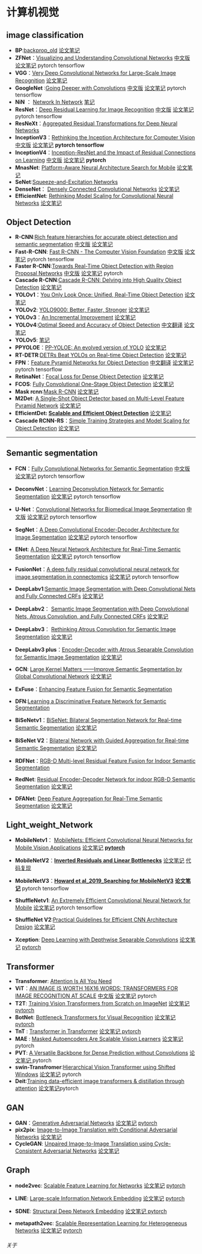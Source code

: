 #  计算机视觉





## image classification

- **BP**:[backprop_old](https://www.iro.umontreal.ca/~vincentp/ift3395/lectures/backprop_old.pdf)  [论文笔记](https://pan.baidu.com/s/1NIycmIlvPB0Lcp74H119sg?pwd=3032 )
- **ZFNet**：[Visualizing and Understanding Convolutional Networks](https://arxiv.org/pdf/1311.2901.pdf)  [中文版](https://blog.csdn.net/Jwenxue/article/details/107848873)     [论文笔记](https://pan.baidu.com/s/1HtToAqRqsYh6QMzJUwU36Q?pwd=3032 )     pytorch    tensorflow
- **VGG**：[Very Deep Convolutional Networks for Large-Scale Image Recognition](https://arxiv.org/pdf/1409.1556.pdf) [论文笔记](https://pan.baidu.com/s/1DOaQ66lUgq96WvTYeME9wg?pwd=3032)
- **GoogleNet** :[Going Deeper with Convolutions](https://www.cs.unc.edu/~wliu/papers/GoogLeNet.pdf)   [中文版]( http://noahsnail.com/2017/07/21/2017-07-21-GoogleNet%E8%AE%BA%E6%96%87%E7%BF%BB%E8%AF%91%E2%80%94%E2%80%94%E4%B8%AD%E6%96%87%E7%89%88/)   [论文笔记](https://pan.baidu.com/s/18MwvBXqPS0X_B5gi2-VdEQ?pwd=3032 ) pytorch   tensorflow
- **NiN** ： [Network In Network](https://arxiv.org/pdf/1312.4400.pdf)    [笔记](https://www.aliyundrive.com/s/Ko7ntVxrPVt)
- **ResNet**：[Deep Residual Learning for Image Recognition](https://arxiv.org/pdf/1512.03385.pdf) [中文版](http://noahsnail.com/2017/07/31/2017-07-31-ResNet%E8%AE%BA%E6%96%87%E7%BF%BB%E8%AF%91%E2%80%94%E2%80%94%E4%B8%AD%E6%96%87%E7%89%88/)    [论文笔记](https://pan.baidu.com/s/1JHerWkuVLidmHK-Z-QKDFA?pwd=3032 )    pytorch   tensorflow
- **ResNeXt**：[Aggregated Residual Transformations for Deep Neural Networks](  https://pan.baidu.com/s/1Qz8w0JmRjhwxqp8LPoCLEw?pwd=3032 )   
- **InceptionV3**：[Rethinking the Inception Architecture for Computer Vision](https://arxiv.org/pdf/1512.00567.pdf)  [中文版](https://blog.csdn.net/Quincuntial/article/details/78564389)  [论文笔记](https://pan.baidu.com/s/1UTKvlWlHltUIQYj4CPenTw?pwd=3032)  **pytorch   tensorflow**
- **InceptionV4**：[Inception-ResNet and the Impact of Residual Connections on Learning](https://arxiv.org/pdf/1602.07261.pdf)  [中文版](https://arxiv.org/pdf/1602.07261.pdf) [论文笔记](https://pan.baidu.com/s/1Wv5JBV7GIQgc-nEeXHd8OA?pwd=3032)   **pytorch**
- **MnasNet**: [Platform-Aware Neural Architecture Search for Mobile](https://arxiv.org/pdf/1904.02216.pdf)  [论文笔记](https://www.aliyundrive.com/s/KGG9fBCgS2T )
- **SeNet**:[Squeeze-and-Excitation Networks](https://arxiv.org/pdf/1709.01507.pdf)
- **DenseNet**： [Densely Connected Convolutional Networks](https://arxiv.org/pdf/1608.06993.pdf) [论文笔记](https://www.aliyundrive.com/s/UNphzMSyxzo )
- **EfficientNet**: [Rethinking Model Scaling for Convolutional Neural Networks](https://arxiv.org/pdf/1905.11946.pdf)  [论文笔记](https://pan.baidu.com/s/1biuIcR9EEiGjB70sz7svVA?pwd=3032 )

 

 


## Object Detection

- **R-CNN**:[Rich feature hierarchies for accurate object detection and semantic segmentation](https://arxiv.org/pdf/1311.2524.pdf)  [中文版](https://blog.csdn.net/v1_vivian/article/details/78599229)  [论文笔记]( https://pan.baidu.com/s/1CcFOzmLA_y0t4RuGIk3ytg?pwd=3032 ) 
- **Fast-R-CNN**: [Fast R-CNN - The Computer Vision Foundation](https://www.cv-foundation.org/openaccess/content_iccv_2015/papers/Girshick_Fast_R-CNN_ICCV_2015_paper.pdf) [中文版](https://alvin.red/2017/10/10/fast-r-cnn/)  [论文笔记](https://pan.baidu.com/s/1hOrWylxX2gucxuVNXl86tA?pwd=0000 )   pytorch   tensorflow
- **Faster R-CNN**:[Towards Real-Time Object Detection with Region Proposal Networks](https://arxiv.org/abs/1506.01497)  [中文版](http://noahsnail.com/2018/01/03/2018-01-03-Faster%20R-CNN%E8%AE%BA%E6%96%87%E7%BF%BB%E8%AF%91%E2%80%94%E2%80%94%E4%B8%AD%E6%96%87%E7%89%88/)  [论文笔记](https://pan.baidu.com/s/1Y8-q80JqlT-ODb3SVmM4Rg?pwd=3032 ) pytorch
- **Cascade R-CNN**:[Cascade R-CNN: Delving into High Quality Object Detection](https://arxiv.org/abs/1712.00726)  [论文笔记](https://pan.baidu.com/s/1rdgQGT9fxJOQSEnBs4C1nA?pwd=3032 )
- **YOLOv1**：[You Only Look Once: Unified, Real-Time Object Detection](https://arxiv.org/pdf/1506.02640.pdf)  [论文笔记](https://pan.baidu.com/s/1JnYXoz4-RDkVVTCCOimxXA?pwd=3032)
- **YOLOv2**: [YOLO9000: Better, Faster, Stronger](https://openaccess.thecvf.com/content_cvpr_2017/papers/Redmon_YOLO9000_Better_Faster_CVPR_2017_paper.pdf)  [论文笔记](https://pan.baidu.com/s/1m5ibFM1hMxF9TayASRIs_Q?pwd=3032 ) 
- **YOLOv3**：[An Incremental Improvement](https://arxiv.org/pdf/1804.02767.pdf)   [论文笔记](https://www.aliyundrive.com/s/eMYw2UxVsbp)
- **YOLOv4**:[Optimal Speed and Accuracy of Object Detection](https://arxiv.org/pdf/2004.10934.pdf)  [中文翻译](https://pan.baidu.com/s/17OKNHqKcNkZWLZuhFXmb2A?pwd=3032)  [论文笔记](https://pan.baidu.com/s/1N_ZjPP7-s_j3Wr6M6HQBtw?pwd=3032)
- **YOLOv5**: [笔记](https://pan.baidu.com/s/1MSuv0WbbnKZ2A8tx30uBEA?pwd=3032)
- **PPYOLOE**：[PP-YOLOE: An evolved version of YOLO](https://arxiv.org/abs/2203.16250)  [论文笔记](https://pan.baidu.com/s/1g-Au4F9_vDhoBUB5w2LCMQ?pwd=3032 )
- **RT-DETR**:[DETRs Beat YOLOs on Real-time Object Detection](https://arxiv.org/abs/2304.08069)  [论文笔记](https://pan.baidu.com/s/1UbSWIw8UrSOfINEff6H5rg?qq-pf-to=pcqq.c2c?pwd=X8oW)
- **FPN**：[Feature Pyramid Networks for Object Detection](https://arxiv.org/pdf/1612.03144.pdf)   [中文翻译](http://noahsnail.com/2018/03/20/2018-03-20-Feature%20Pyramid%20Networks%20for%20Object%20Detection%E8%AE%BA%E6%96%87%E7%BF%BB%E8%AF%91%E2%80%94%E2%80%94%E4%B8%AD%E6%96%87%E7%89%88/)  [论文笔记](https://pan.baidu.com/s/128ZTrleRu8BqVbW-5QZF4Q?pwd=3032) pytorch   tensorflow
- **RetinaNet**：[Focal Loss for Dense Object Detection](https://arxiv.org/pdf/1708.02002.pdf)  [论文笔记](https://pan.baidu.com/s/1jQcF-q3fmcopiHiq2ouhSg?pwd=3032)
- **FCOS**: [Fully Convolutional One-Stage Object Detection](https://arxiv.org/pdf/1904.01355.pdf) [论文笔记](https://pan.baidu.com/s/15f_I6UDIUwnFRXEUB58ZXg?pwd=3032)
- **Mask rcnn**:[Mask R-CNN](https://arxiv.org/pdf/1703.06870.pdf) [论文笔记](https://pan.baidu.com/s/1JIRc6ZYzmcE7IuDa_MRGdw?pwd=3032)
- **M2Det**: [A Single-Shot Object Detector based on Multi-Level Feature Pyramid Network](https://arxiv.org/pdf/1811.04533.pdf) [论文笔记](https://pan.baidu.com/s/1sUb9OiiKXZ8tC4iifWDUWQ?pwd=3032)
- **EfficientDet: [Scalable and Efficient Object Detection](https://arxiv.org/pdf/1911.09070.pdf)** [论文笔记](https://pan.baidu.com/s/1sKJsu4sXQfHO9O3_MzyExA?pwd=3032) 
-  **Cascade RCNN-RS**：[Simple Training Strategies and Model Scaling for Object Detection](https://arxiv.org/abs/2107.00057) [论文笔记](https://pan.baidu.com/s/1mxGVVOe4AEUkKnKRX1QVOw?pwd=3032 )

****

##  Semantic segmentation

- **FCN**：[Fully Convolutional Networks for Semantic Segmentation](https://arxiv.org/abs/1411.4038)  [中文版](https://www.cnblogs.com/xuanxufeng/p/6249834.html)  [论文笔记](https://pan.baidu.com/s/17IPWC0gZeqM16Xpp0Av1NQ?pwd=0000 )  pytorch   tensorflow

- **DeconvNet**：[Learning Deconvolution Network for Semantic Segmentation](https://arxiv.org/pdf/1505.04366.pdf) [论文笔记](https://pan.baidu.com/s/1uIHifepO8RtvTLZJQjIKOA?pwd=3032 ) pytorch   tensorflow

- **U-Net**：[Convolutional Networks for Biomedical Image Segmentation](https://arxiv.org/pdf/1505.04597.pdf) [中文版](http://noahsnail.com/2019/05/13/2019-05-13-U-Net-Convolutional%20Networks%20for%20Biomedical%20Image%20Segmentation%E8%AE%BA%E6%96%87%E7%BF%BB%E8%AF%91%E2%80%94%E2%80%94%E4%B8%AD%E6%96%87%E7%89%88/) [论文笔记](https://pan.baidu.com/s/1GrcO4mQYaMZj8n4UYsOMrw?pwd=3032 ) pytorch   tensorflow

- **SegNet**：[A Deep Convolutional Encoder-Decoder Architecture for Image Segmentation](https://arxiv.org/pdf/1511.00561.pdf)  [论文笔记](https://pan.baidu.com/s/1sVLJnhNjYKUZjo6a59If8Q?pwd=3032 )  pytorch  tensorflow

- **ENet**: [A Deep Neural Network Architecture for Real-Time Semantic Segmentation](https://arxiv.org/pdf/1606.02147.pdf)  [论文笔记](https://pan.baidu.com/s/1fp4x0ZLAR8UYFUVKSGkQeA?pwd=3032 )  pytorch   tensorflow

- **FusionNet**：[A deep fully residual convolutional neural network for image segmentation in connectomics](https://arxiv.org/ftp/arxiv/papers/1612/1612.05360.pdf)   [论文笔记](https://pan.baidu.com/s/1GkDAvmSg_J7he4PTXDTC8w?pwd=3032 )  pytorch   tensorflow

- **DeepLabv1**:[Semantic Image Segmentation with Deep Convolutional Nets and Fully Connected CRFs](https://arxiv.org/pdf/1412.7062.pdf)   [论文笔记](https://pan.baidu.com/s/1HkoYcdYWsIazXYX1gDK2cQ?pwd=3032 )  

- **DeepLabv2**： [Semantic Image Segmentation with Deep Convolutional Nets, Atrous Convolution, and Fully Connected CRFs](https://pan.baidu.com/s/159gHbpS7u5Or39UWD2-7QQ?pwd=3032 )   [论文笔记](https://pan.baidu.com/s/1ySeDAwlZW6j7fBm2b2AMqw?pwd=3032 ) 

- **DeepLabv3**： [Rethinking Atrous Convolution for Semantic Image Segmentation](https://arxiv.org/pdf/1706.05587.pdf)  [论文笔记](https://pan.baidu.com/s/1egj7jq8Kw3gxdQMzryorhw?pwd=3032)

- **DeepLabv3 plus**：[Encoder-Decoder with Atrous Separable Convolution for Semantic Image Segmentation](https://pan.baidu.com/s/1eZrIMO92QIgoRImDxExUsw?pwd=3032)   [论文笔记](https://pan.baidu.com/s/17Eb_VD1MGjQaSVKVDIMUyg?pwd=3032)

- **GCN**: [Large Kernel Matters ——Improve Semantic Segmentation by Global Convolutional Network](https://arxiv.org/pdf/1703.02719.pdf)  [论文笔记](https://pan.baidu.com/s/14ecMQgR1Q1_4ND1jQK1L6g?pwd=3032)

- **ExFuse**：[Enhancing Feature Fusion for Semantic Segmentation](https://arxiv.org/pdf/1804.03821.pdf)

- **DFN**:[Learning a Discriminative Feature Network for Semantic Segmentation](https://pan.baidu.com/s/1yL2PEI1HdQVU0MGOcUbakg?pwd=3032)  

- **BiSeNetv1**：[BiSeNet: Bilateral Segmentation Network for  Real-time Semantic Segmentation](https://pan.baidu.com/s/1_6lc2H6pemFykqyZaaEAuw?pwd=3032)   [论文笔记](https://pan.baidu.com/s/1YcGmoYVZ-V9kCasZuYD5Gw?pwd=3032)

- **BiSeNet V2**：[Bilateral Network with Guided Aggregation for Real-time Semantic Segmentation](https://arxiv.org/pdf/2004.02147.pdf)    [论文笔记](https://www.aliyundrive.com/s/Kg5EE8xEuw9)

- **RDFNet**：[RGB-D Multi-level Residual Feature Fusion for Indoor Semantic Segmentation](https://openaccess.thecvf.com/content_ICCV_2017/papers/Park_RDFNet_RGB-D_Multi-Level_ICCV_2017_paper.pdf)  

- **RedNet**: [Residual Encoder-Decoder Network for indoor RGB-D Semantic Segmentation](https://arxiv.org/pdf/1806.01054.pdf)   [论文笔记](https://www.aliyundrive.com/s/7qyVTMLKhv6)

- **DFANet**:  [Deep Feature Aggregation for Real-Time Semantic Segmentation](https://arxiv.org/pdf/1904.02216.pdf)   [论文笔记](https://www.aliyundrive.com/s/FZN1XjjQQsX )

 

## Light_weight_Network

- **MobileNetv1**： [MobileNets: Efficient Convolutional Neural Networks for Mobile Vision Applications](https://arxiv.org/pdf/1704.04861.pdf)  [论文笔记](https://pan.baidu.com/s/1jBYyilBI2j8qq-DKWAxMNg?pwd=3032)   **[pytorch](https://pan.baidu.com/s/1PW2gIfrutOklYSVvwWULsQ?pwd=3032)**

- **MobileNetV2**：[**Inverted Residuals and Linear Bottlenecks**](https://arxiv.org/pdf/1801.04381.pdf)   [论文笔记](https://www.aliyundrive.com/s/BaShrBwacpi )     [代码复现](https://www.aliyundrive.com/s/2KbH4M7yTPa )

- **MobileNetV3**：**[Howard et al_2019_Searching for MobileNetV3](https://arxiv.org/pdf/1905.02244.pdf)** [**论文笔记**](https://www.aliyundrive.com/s/T7FTZn6pkrT)   pytorch   tensorflow

-  **ShuffleNetv1**: [An Extremely Efficient Convolutional Neural Network for Mobile](https://pan.baidu.com/s/1U6hjmAtdZW65_DvtFMAqZA?pwd=3032)  [论文笔记](https://pan.baidu.com/s/1mvCztMLcfmzObHwVat5bkA?pwd=3032)  pytorch   tensorflow

- **ShuffleNet V2**:[Practical Guidelines for Efficient CNN Architecture Design](https://arxiv.org/pdf/1807.11164.pdf)   [论文笔记](https://www.aliyundrive.com/s/4J1aQxq9GXK)

- **Xception**:   [Deep Learning with Depthwise Separable Convolutions](https://pan.baidu.com/s/1sIFKNApufP69ocpaYwcHwg?pwd=3032)   [论文笔记](https://pan.baidu.com/s/1bt8XpiYnC-O_Udp6riY7KA?pwd=3032)  [pytorch](https://pan.baidu.com/s/1Iu27wtkQWllNZfRpqpXlBA?pwd=3032)

   

##  Transformer

- **Transformer**: [Attention Is All You Need](https://arxiv.org/pdf/1706.03762.pdf)  
- **ViT**：[AN IMAGE IS WORTH 16X16 WORDS:  TRANSFORMERS FOR IMAGE RECOGNITION AT SCALE](https://arxiv.org/pdf/2010.11929.pdf)   [中文版](https://blog.csdn.net/sinat_38974831/article/details/119531138) [论文笔记](https://www.aliyundrive.com/s/Sx2UGBoeX4x)   pytorch
- **T2T**:  [Training Vision Transformers from Scratch on ImageNet](https://arxiv.org/pdf/2101.11986.pdf) [论文笔记](https://pan.baidu.com/s/1gqY8gOLX9oSItAqkoHMk6g?pwd=3032 )   [pytorch](https://github.com/Luhuanz/pytorch_project/tree/main/transformer/T2T)
- **BotNet**: [Bottleneck Transformers for Visual Recognition](https://arxiv.org/pdf/2101.11605.pdf) [论文笔记](https://pan.baidu.com/s/1JHtLut19mvDOqa0VsQevWw?pwd=3032)  [pytorch](https://github.com/Luhuanz/pytorch_project/tree/main/transformer/BottleneckTransformers/BottleneckTransformers-main)
- **TnT** : [Transformer in Transformer](https://arxiv.org/pdf/2103.00112.pdf)  [论文笔记  ](https://pan.baidu.com/s/1c1BrKSR1fGkMYEW8KFt2VA?pwd=3032 )  [pytorch](https://github.com/Luhuanz/Deep_learning_CVpaper)
- **MAE** : [Masked Autoencoders Are Scalable Vision Learners](https://arxiv.org/pdf/2111.06377.pdf) [论文笔记](https://pan.baidu.com/s/1h0TdK2dUGkw-SO_85OVm7w?pwd=3032 )  pytorch
- **PVT**:  [A Versatile Backbone for Dense Prediction without Convolutions](https://arxiv.org/pdf/2102.12122.pdf)   [论文笔记 ](https://www.aliyundrive.com/s/RCzAN6X2Sz1)  pytorch 
- **swin-Transfromer**:[Hierarchical Vision Transformer using Shifted Windows](https://arxiv.org/pdf/2103.14030.pdf) [论文笔记](https://pan.baidu.com/s/1w2_0sRpNeCppG1Xo7_GvnA?pwd=3032 ) pytorch
- **Deit**:[Training data-efficient image transformers & distillation through attention](https://arxiv.org/pdf/2012.12877.pdf)  [论文笔记](https://pan.baidu.com/s/1TtA-B4d8AVlnnP3dSVJrhg?pwd=3032)pytorch

## GAN

- **GAN**：[Generative Adversarial Networks](https://arxiv.org/pdf/1406.2661.pdf)  [论文笔记]( https://pan.baidu.com/s/11bjmVFPCIrBhYpCyRLa7rw?pwd=3032 )  [pytorch](https://pan.baidu.com/s/1I8P2gAB7849CWD0vAyavtg?pwd=3032)
- **pix2pix**: [Image-to-Image Translation with Conditional Adversarial Networks](https://arxiv.org/pdf/1611.07004.pdf)  [论文笔记](https://pan.baidu.com/s/1MtCfBOhjeVtDC2KTnAwqIg?pwd=3032 )
- **CycleGAN**: [Unpaired Image-to-Image Translation using Cycle-Consistent Adversarial Networks](https://arxiv.org/pdf/1703.10593.pdf)   [论文笔记](https://www.aliyundrive.com/s/B2LV82q7jfo)



##  Graph

- **node2vec**: [Scalable Feature Learning for Networks](https://arxiv.org/pdf/1607.00653.pdf)   [论文笔记](https://pan.baidu.com/s/130k64FmSuZYoVRhpOg9u8Q?pwd=3032)  [pytorch](https://pan.baidu.com/s/1BUsUKz0m_YGlFfWgjU_ecw?pwd=3032)

- **LINE**: [Large-scale Information Network Embedding](https://arxiv.org/pdf/1503.03578.pdf) [论文笔记](https://pan.baidu.com/s/17o9j_XIU0u9SU1Bbp9mSkQ?pwd=3032 )  [pytorch](https://github.com/Luhuanz/pytorch_project/tree/main/graph/LINE)

- **SDNE**: [Structural Deep Network Embedding](https://www.kdd.org/kdd2016/papers/files/rfp0191-wangAemb.pdf)  [论文笔记 ](https://pan.baidu.com/s/1Qni10kD__J-L1yrQURbp2Q?pwd=3032 )  [pytorch](https://github.com/Luhuanz/pytorch_project/tree/main/graph)

- **metapath2vec**: [Scalable Representation Learning for Heterogeneous Networks](https://ericdongyx.github.io/papers/KDD17-dong-chawla-swami-metapath2vec.pdf) [论文笔记](https://pan.baidu.com/s/1oqEMVZw_yLhbOm8ChjQcBg?pwd=3032 )  [pytorch](https://github.com/Luhuanz/pytorch_project/tree/main/graph)

  

 



######  关于
 
